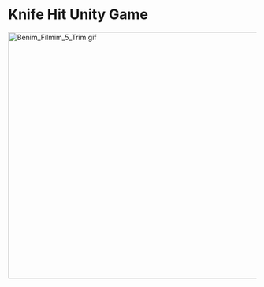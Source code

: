 # Knife Hit Unity Game
 <a target="_blank" href="https://www.youtube.com/watch?v=jopIlFVMdtsY"><img width="800" height="500"  src="https://s8.gifyu.com/images/ke_a_Knife_Hit_Replica_in_Unity_Trim.gif" alt="Benim_Filmim_5_Trim.gif" border="0" /></a>
 

